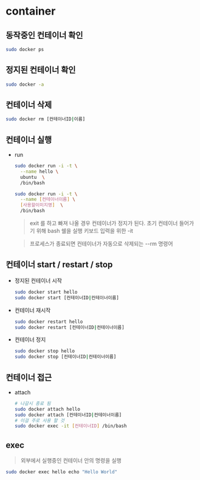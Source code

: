 # container



## 동작중인 컨테이너 확인
```bash 
sudo docker ps 
```

## 정지된 컨테이너 확인
```bash
sudo docker -a
```

## 컨테이너 삭제 
```bash 
sudo docker rm [컨테이너ID|이름]
```

## 컨테이너 실행
  - run
    ```bash 
    sudo docker run -i -t \
      --name hello \
      ubuntu  \
      /bin/bash
    ```
    ```bash
    sudo docker run -i -t \
      --name [컨테이너이름] \
      [사용할이미지명]  \
      /bin/bash
    ```
    > exit 를 하고 빠져 나올 경우 컨테이너가 정지가 된다. 
    > 초기 컨테이너 들어가기 위해 bash 쉘을 실행
    > 키보드 입력을 위한 -it 
    
    > 프로세스가 종료되면 컨테이너가 자동으로 삭제되는 --rm 명령어

## 컨테이너 start / restart / stop 
  - 정지된 컨테이너 시작 
    ```bash 
    sudo docker start hello
    sudo docker start [컨테이너ID|컨테이너이름]
    ```
  - 컨테이너 재시작 
    ```bash 
    sudo docker restart hello
    sudo docker restart [컨테이너ID|컨테이너이름]
    ```
  - 컨테이너 정지 
    ```bash 
    sudo docker stop hello
    sudo docker stop [컨테이너ID|컨테이너이름]
    ```

## 컨테이너 접근 
  - attach
    ```bash 
    # 나갈시 종료 됨 
    sudo docker attach hello
    sudo docker attach [컨테이너ID|컨테이너이름]
    # 이걸 주로 사용 할 것
    sudo docker exec -it [컨테이너ID] /bin/bash

    ```

## exec 
  > 외부에서 실행중인 컨테이너 안의 명령을 실행

  ```bash
  sudo docker exec hello echo "Hello World"
  ```